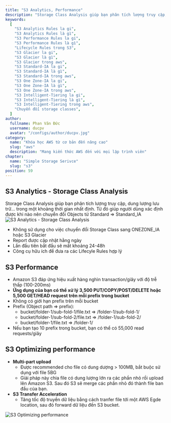 ```yaml
---
title: "S3 Analytics, Performance"
description: "Storage Class Analysis giúp bạn phân tích lượng truy cập, dung lượng lưu trữ... trong một khoảng thời gian nhất định. Từ đó giúp người dùng xác định được khi nào nên chuyển đổi Objects từ Standard => Standard_IA"
keywords:
  [
    "S3 Analytics Rules la gi",
    "S3 Analytics Rules là gì",
    "S3 Performance Rules la gi",
    "S3 Performance Rules là gì",
    "Lifecycle Rules trong S3",
    "S3 Glacier la gi",
    "S3 Glacier là gì",
    "S3 Glacier trong aws",
    "S3 Standard-IA la gi",
    "S3 Standard-IA là gì",
    "S3 Standard-IA trong aws",
    "S3 One Zone-IA la gi",
    "S3 One Zone-IA là gì",
    "S3 One Zone-IA trong aws",
    "S3 Intelligent-Tiering la gi",
    "S3 Intelligent-Tiering là gì",
    "S3 Intelligent-Tiering trong aws",
    "Chuyển đổi storage classes",
  ]
author:
  fullname: Phan Văn Đức
  username: ducpv
  avatar: "/configs/author/ducpv.jpg"
category:
  name: "Khóa học AWS từ cơ bản đến nâng cao"
  slug: "aws"
  description: "Mang kiến thức AWS đến với mọi lập trình viên"
chapter:
  name: "Simple Storage Serivce"
  slug: "s3"
position: 59
---
```


## S3 Analytics - Storage Class Analysis

Storage Class Analysis giúp bạn phân tích lượng truy cập, dung lượng lưu trữ... trong một khoảng thời gian nhất định. Từ đó giúp người dùng xác định được khi nào nên chuyển đổi Objects từ Standard => Standard_IA ![S3 Analytics - Storage Class Analysis](https://d2908q01vomqb2.cloudfront.net/b6692ea5df920cad691c20319a6fffd7a4a766b8/2017/06/28/visualize_s3_quicksight_2.gif)

- Không sử dụng cho việc chuyển đổi Storage Class sang ONEZONE_IA hoặc S3 Glacier
- Report được cập nhật hằng ngày
- Lần đầu tiên bắt đầu sẽ mất khoảng 24-48h
- Công cụ hữu ích để đưa ra các Lifecyle Rules hợp lý

## S3 Performance

- Amazon S3 đáp ứng hiệu xuất hàng nghìn transaction/giây với độ trễ thấp (100-200ms)
- **Ứng dụng của bạn có thể xử lý 3,500 PUT/COPY/POST/DELETE hoặc 5,500 GET/HEAD request trên mỗi prefix trong bucket**
- Không có giới hạn prefix trên mỗi bucket
- Prefix (Object path => prefix):
  - bucket/folder-1/sub-fold-1/file.txt => /folder-1/sub-fold-1/
  - bucket/folder-1/sub-fold-2/file.txt => /folder-1/sub-fold-2/
  - bucket/folder-1/file.txt => /folder-1/
- Nếu bạn tạo 10 prefix trong bucket, bạn có thể có 55,000 read requests/giây

## S3 Optimizing performance

- **Multi-part upload**
  - Được recommended cho file có dung dượng > 100MB, bắt buộc sử dụng với file 5BG
  - Giải pháp này chia file có dung lượng lớn ra các phần nhỏ rồi upload lên Amazon S3. Sau đó S3 sẽ merge các phần nhỏ đó thành file ban đầu của bạn.
- **S3 Transfer Acceleration**
  - Tăng tốc độ truyền dữ liệu bằng cách tranfer file tới một AWS Egde location, sau đó forward dữ liệu đến S3 bucket.

![S3 Optimizing performance](https://user-images.githubusercontent.com/29729545/151316622-048ab8ab-a2ba-4abc-a7c2-731951bbb833.png)
